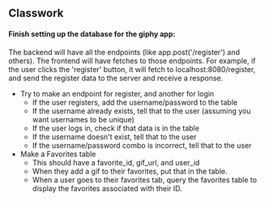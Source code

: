 ## Classwork

#### Finish setting up the database for the giphy app:

The backend will have all the endpoints (like app.post('/register') and others). The frontend will have fetches to those endpoints. For example, if the user clicks the 'register' button, it will fetch to localhost:8080/register, and send the register data to the server and receive a response.

- Try to make an endpoint for register, and another for login
    - If the user registers, add the username/password to the table
    - If the username already exists, tell that to the user (assuming you want usernames to be unique)
    - If the user logs in, check if that data is in the table
    - If the username doesn't exist, tell that to the user
    - If the username/password combo is incorrect, tell that to the user
- Make a Favorites table
    - This should have a favorite_id, gif_url, and user_id
    - When they add a gif to their favorites, put that in the table.
    - When a user goes to their favorites tab, query the favorites table to display the favorites associated with their ID.